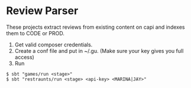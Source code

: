 # Review Parser

These projects extract reviews from existing content on capi and indexes them
to CODE or PROD.

1. Get valid composer credentials.
2. Create a conf file and put in ~/.gu. (Make sure your key gives you full access)
3. Run

```
$ sbt "games/run <stage>"
$ sbt "restraunts/run <stage> <api-key> <MARINA|JAY>"
```


